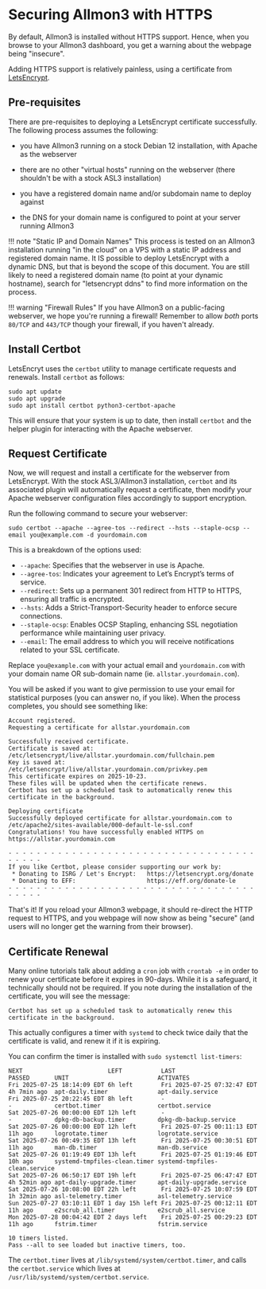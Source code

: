 # Securing Allmon3 with HTTPS

By default, Allmon3 is installed without HTTPS support. Hence, when you browse to your Allmon3 dashboard, you get a warning about the webpage being "insecure".

Adding HTTPS support is relatively painless, using a certificate from [LetsEncrypt](https://letsencrypt.org/). 

## Pre-requisites
There are pre-requisites to deploying a LetsEncrypt certificate successfully. The following process assumes the following:

* you have Allmon3 running on a stock Debian 12 installation, with Apache as the webserver

* there are no other "virtual hosts" running on the webserver (there shouldn't be with a stock ASL3 installation)

* you have a registered domain name and/or subdomain name to deploy against

* the DNS for your domain name is configured to point at your server running Allmon3

!!! note "Static IP and Domain Names"
    This process is tested on an Allmon3 installation running "in the cloud" on a VPS with a static IP address and registered domain name. It IS possible to deploy LetsEncrypt with a dynamic DNS, but that is beyond the scope of this document. You are still likely to need a registered domain name (to point at your dynamic hostname), search for "letsencrypt ddns" to find more information on the process.

!!! warning "Firewall Rules"
    If you have Allmon3 on a public-facing webserver, we hope you're running a firewall! Remember to allow *both* ports `80/TCP` and `443/TCP` though your firewall, if you haven't already.

## Install Certbot
LetsEncryt uses the `certbot` utility to manage certificate requests and renewals. Install `certbot` as follows:

```
sudo apt update
sudo apt upgrade
sudo apt install certbot python3-certbot-apache
```

This will ensure that your system is up to date, then install `certbot` and the helper plugin for interacting with the Apache webserver.

## Request Certificate
Now, we will request and install a certificate for the webserver from LetsEncrypt. With the stock ASL3/Allmon3 installation, `certbot` and its associated plugin will automatically request a certificate, then modify your Apache webserver configuration files accordingly to support encryption. 

Run the following command to secure your webserver:

```
sudo certbot --apache --agree-tos --redirect --hsts --staple-ocsp --email you@example.com -d yourdomain.com
```

This is a breakdown of the options used:


* `--apache`: Specifies that the webserver in use is Apache.
* `--agree-tos`: Indicates your agreement to Let’s Encrypt’s terms of service.
* `--redirect`: Sets up a permanent 301 redirect from HTTP to HTTPS, ensuring all traffic is encrypted.
* `--hsts`: Adds a Strict-Transport-Security header to enforce secure connections.
* `--staple-ocsp`: Enables OCSP Stapling, enhancing SSL negotiation performance while maintaining user privacy.
* `--email`: The email address to which you will receive notifications related to your SSL certificate.

Replace `you@example.com` with your actual email and `yourdomain.com` with your domain name OR sub-domain name (ie. `allstar.yourdomain.com`).

You will be asked if you want to give permission to use your email for statistical purposes (you can answer no, if you like). When the process completes, you should see something like:

```
Account registered.
Requesting a certificate for allstar.yourdomain.com

Successfully received certificate.
Certificate is saved at: /etc/letsencrypt/live/allstar.yourdomain.com/fullchain.pem
Key is saved at:         /etc/letsencrypt/live/allstar.yourdomain.com/privkey.pem
This certificate expires on 2025-10-23.
These files will be updated when the certificate renews.
Certbot has set up a scheduled task to automatically renew this certificate in the background.

Deploying certificate
Successfully deployed certificate for allstar.yourdomain.com to /etc/apache2/sites-available/000-default-le-ssl.conf
Congratulations! You have successfully enabled HTTPS on https://allstar.yourdomain.com

- - - - - - - - - - - - - - - - - - - - - - - - - - - - - - - - - - - - - - - -
If you like Certbot, please consider supporting our work by:
 * Donating to ISRG / Let's Encrypt:   https://letsencrypt.org/donate
 * Donating to EFF:                    https://eff.org/donate-le
- - - - - - - - - - - - - - - - - - - - - - - - - - - - - - - - - - - - - - - -
```

That's it! If you reload your Allmon3 webpage, it should re-direct the HTTP request to HTTPS, and you webpage will now show as being "secure" (and users will no longer get the warning from their browser).

## Certificate Renewal
Many online tutorials talk about adding a `cron` job with `crontab -e` in order to renew your certificate before it expires in 90-days. While it is a safeguard, it technically should not be required. If you note during the installation of the certificate, you will see the message:

```
Certbot has set up a scheduled task to automatically renew this certificate in the background.
```

This actually configures a timer with `systemd` to check twice daily that the certificate is valid, and renew it if it is expiring.

You can confirm the timer is installed with `sudo systemctl list-timers`:

```
NEXT                        LEFT           LAST                        PASSED       UNIT                         ACTIVATES
Fri 2025-07-25 18:14:09 EDT 6h left        Fri 2025-07-25 07:32:47 EDT 4h 7min ago  apt-daily.timer              apt-daily.service
Fri 2025-07-25 20:22:45 EDT 8h left        -                           -            certbot.timer                certbot.service
Sat 2025-07-26 00:00:00 EDT 12h left       -                           -            dpkg-db-backup.timer         dpkg-db-backup.service
Sat 2025-07-26 00:00:00 EDT 12h left       Fri 2025-07-25 00:11:13 EDT 11h ago      logrotate.timer              logrotate.service
Sat 2025-07-26 00:49:35 EDT 13h left       Fri 2025-07-25 00:30:51 EDT 11h ago      man-db.timer                 man-db.service
Sat 2025-07-26 01:19:49 EDT 13h left       Fri 2025-07-25 01:19:46 EDT 10h ago      systemd-tmpfiles-clean.timer systemd-tmpfiles-clean.service
Sat 2025-07-26 06:50:17 EDT 19h left       Fri 2025-07-25 06:47:47 EDT 4h 52min ago apt-daily-upgrade.timer      apt-daily-upgrade.service
Sat 2025-07-26 10:08:00 EDT 22h left       Fri 2025-07-25 10:07:59 EDT 1h 32min ago asl-telemetry.timer          asl-telemetry.service
Sun 2025-07-27 03:10:11 EDT 1 day 15h left Fri 2025-07-25 00:12:11 EDT 11h ago      e2scrub_all.timer            e2scrub_all.service
Mon 2025-07-28 00:04:42 EDT 2 days left    Fri 2025-07-25 00:29:23 EDT 11h ago      fstrim.timer                 fstrim.service

10 timers listed.
Pass --all to see loaded but inactive timers, too.
```

The `certbot.timer` lives at `/lib/systemd/system/certbot.timer`, and calls the `certbot.service` which lives at `/usr/lib/systemd/system/certbot.service`.

